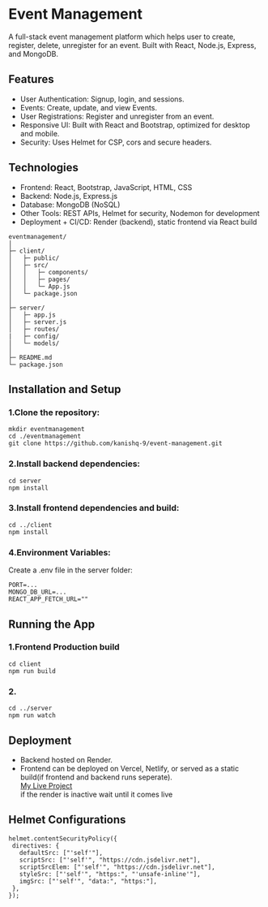 # Event Management
A full-stack event management platform which helps user to create, register, delete, unregister for an event. Built with React, Node.js, Express, and MongoDB.

## Features
- User Authentication: Signup, login, and sessions.
- Events: Create, update, and view Events.
- User Registrations: Register and unregister from an event.
- Responsive UI: Built with React and Bootstrap, optimized for desktop and mobile.
- Security: Uses Helmet for CSP, cors and secure headers.

## Technologies
- Frontend: React, Bootstrap, JavaScript, HTML, CSS
- Backend: Node.js, Express.js
- Database: MongoDB (NoSQL)
- Other Tools: REST APIs, Helmet for security, Nodemon for development
- Deployment + CI/CD: Render (backend), static frontend via React build

```
eventmanagement/
│
├─ client/                  
│   ├─ public/              
│   ├─ src/
│   │   ├─ components/     
│   │   ├─ pages/           
│   │   └─ App.js
│   └─ package.json
│
├─ server/                 
│   ├─ app.js            
│   ├─ server.js           
│   ├─ routes/
|   ├─ config/            
│   └─ models/             
│
├─ README.md
└─ package.json
```

## Installation and Setup
### 1.Clone the repository:
```
mkdir eventmanagement
cd ./eventmanagement
git clone https://github.com/kanishq-9/event-management.git
```
### 2.Install backend dependencies:
```
cd server
npm install
```
### 3.Install frontend dependencies and build:
```
cd ../client
npm install
```
### 4.Environment Variables:
Create a .env file in the server folder:
```
PORT=...
MONGO_DB_URL=...
REACT_APP_FETCH_URL=""
```
## Running the App
### 1.Frontend Production build
```
cd client
npm run build
```
### 2.
```
cd ../server
npm run watch
```

## Deployment
- Backend hosted on Render.<br>
- Frontend can be deployed on Vercel, Netlify, or served as a static build(if frontend and backend runs seperate).<br>
 [My Live Project](https://event-management-z9i6.onrender.com/login)<br>
 if the render is inactive wait until it comes live<br>
 
 ## Helmet Configurations
 ```
helmet.contentSecurityPolicy({
  directives: {
    defaultSrc: ["'self'"],
    scriptSrc: ["'self'", "https://cdn.jsdelivr.net"],
    scriptSrcElem: ["'self'", "https://cdn.jsdelivr.net"],
    styleSrc: ["'self'", "https:", "'unsafe-inline'"],
    imgSrc: ["'self'", "data:", "https:"],
  },
});
```
